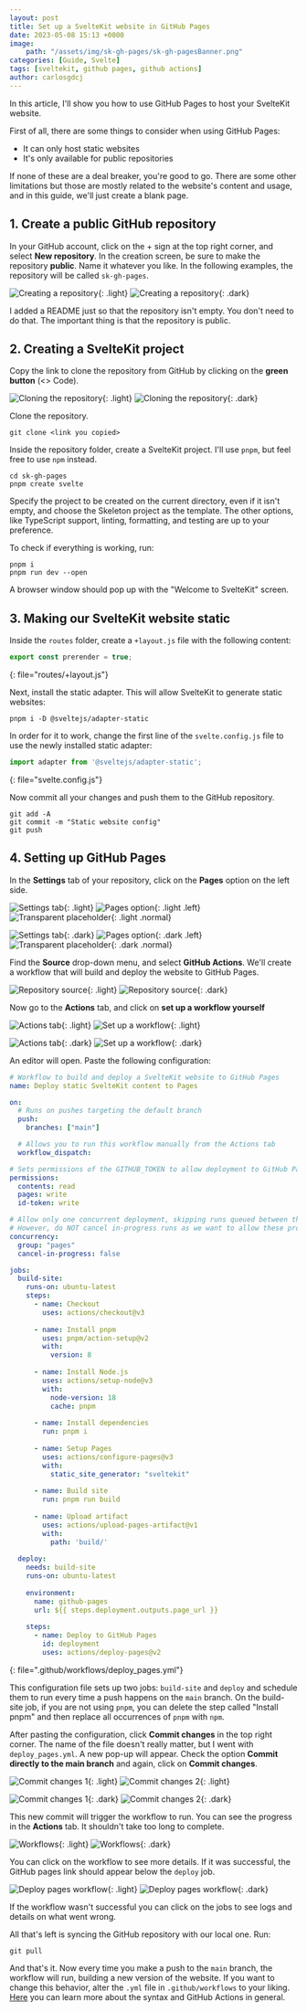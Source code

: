 ```yaml
---
layout: post
title: Set up a SvelteKit website in GitHub Pages
date: 2023-05-08 15:13 +0000
image:
    path: "/assets/img/sk-gh-pages/sk-gh-pagesBanner.png"
categories: [Guide, Svelte]
tags: [sveltekit, github pages, github actions]
author: carlosgdcj
---
```


In this article, I'll show you how to use GitHub Pages to host your SvelteKit website. 

First of all, there are some things to consider when using GitHub Pages:

* It can only host static websites
* It's only available for public repositories

If none of these are a deal breaker, you're good to go.
There are some other limitations but those are mostly related to the website's content and usage, and in this guide, we'll just create a blank page.

## 1. Create a public GitHub repository
In your GitHub account, click on the + sign at the top right corner, and select **New repository**.
In the creation screen, be sure to make the repository **public**.
Name it whatever you like.
In the following examples, the repository will be called `sk-gh-pages`.

![Creating a repository](/assets/img/sk-gh-pages/repository_create_light.png){: .light}
![Creating a repository](/assets/img/sk-gh-pages/repository_create_dark.png){: .dark}

I added a README just so that the repository isn't empty.
You don't need to do that.
The important thing is that the repository is public.

## 2. Creating a SvelteKit project
Copy the link to clone the repository from GitHub by clicking on the **green button** (<> Code).

![Cloning the repository](/assets/img/sk-gh-pages/repository_clone_light.png){: .light}
![Cloning the repository](/assets/img/sk-gh-pages/repository_clone_dark.png){: .dark}

Clone the repository.

```shell
git clone <link you copied>
```
Inside the repository folder, create a SvelteKit project.
I'll use `pnpm`, but feel free to use `npm` instead.

```shell
cd sk-gh-pages
pnpm create svelte
```

Specify the project to be created on the current directory, even if it isn't empty, and choose the Skeleton project as the template.
The other options, like TypeScript support, linting, formatting, and testing are up to your preference.

To check if everything is working, run:

```shell
pnpm i
pnpm run dev --open
```

A browser window should pop up with the "Welcome to SvelteKit" screen.

## 3. Making our SvelteKit website static
Inside the `routes` folder, create a `+layout.js` file with the following content:

```javascript
export const prerender = true;
```
{: file="routes/+layout.js"}

Next, install the static adapter.
This will allow SvelteKit to generate static websites:

```shell
pnpm i -D @sveltejs/adapter-static
```

In order for it to work, change the first line of the `svelte.config.js` file to use the newly installed static adapter:

```javascript
import adapter from '@sveltejs/adapter-static';
```
{: file="svelte.config.js"}

Now commit all your changes and push them to the GitHub repository.

```shell
git add -A
git commit -m "Static website config"
git push
```

## 4. Setting up GitHub Pages
In the **Settings** tab of your repository, click on the **Pages** option on the left side.

![Settings tab](/assets/img/sk-gh-pages/repository_settings_light.png){: .light}
![Pages option](/assets/img/sk-gh-pages/repository_pages_light.png){: .light .left}
![Transparent placeholder](/assets/img/sk-gh-pages/transparent_square.png){: .light .normal}

![Settings tab](/assets/img/sk-gh-pages/repository_settings_dark.png){: .dark}
![Pages option](/assets/img/sk-gh-pages/repository_pages_dark.png){: .dark .left}
![Transparent placeholder](/assets/img/sk-gh-pages/transparent_square.png){: .dark .normal}

Find the **Source** drop-down menu, and select **GitHub Actions**.
We'll create a workflow that will build and deploy the website to GitHub Pages. 

![Repository source](/assets/img/sk-gh-pages/repository_source_light.png){: .light}
![Repository source](/assets/img/sk-gh-pages/repository_source_dark.png){: .dark}

Now go to the **Actions** tab, and click on **set up a workflow yourself**

![Actions tab](/assets/img/sk-gh-pages/repository_actions_light.png){: .light}
![Set up a workflow](/assets/img/sk-gh-pages/repository_setup_workflow_light.png){: .light}

![Actions tab](/assets/img/sk-gh-pages/repository_actions_dark.png){: .dark}
![Set up a workflow](/assets/img/sk-gh-pages/repository_setup_workflow_dark.png){: .dark}

An editor will open.
Paste the following configuration:

```yaml
# Workflow to build and deploy a SvelteKit website to GitHub Pages
name: Deploy static SvelteKit content to Pages

on:
  # Runs on pushes targeting the default branch
  push:
    branches: ["main"]

  # Allows you to run this workflow manually from the Actions tab
  workflow_dispatch:

# Sets permissions of the GITHUB_TOKEN to allow deployment to GitHub Pages
permissions:
  contents: read
  pages: write
  id-token: write

# Allow only one concurrent deployment, skipping runs queued between the run in-progress and latest queued.
# However, do NOT cancel in-progress runs as we want to allow these production deployments to complete.
concurrency:
  group: "pages"
  cancel-in-progress: false

jobs:
  build-site:
    runs-on: ubuntu-latest
    steps:
      - name: Checkout
        uses: actions/checkout@v3
        
      - name: Install pnpm
        uses: pnpm/action-setup@v2
        with:
          version: 8
      
      - name: Install Node.js
        uses: actions/setup-node@v3
        with:
          node-version: 18
          cache: pnpm
      
      - name: Install dependencies
        run: pnpm i
        
      - name: Setup Pages
        uses: actions/configure-pages@v3
        with:
          static_site_generator: "sveltekit"
      
      - name: Build site
        run: pnpm run build
          
      - name: Upload artifact
        uses: actions/upload-pages-artifact@v1
        with:
          path: 'build/'
          
  deploy:
    needs: build-site
    runs-on: ubuntu-latest
    
    environment:
      name: github-pages
      url: ${{ steps.deployment.outputs.page_url }}
    
    steps:
      - name: Deploy to GitHub Pages
        id: deployment
        uses: actions/deploy-pages@v2
```
{: file=".github/workflows/deploy_pages.yml"}

This configuration file sets up two jobs: `build-site` and `deploy` and schedule them to run every time a push happens on the `main` branch.
On the build-site job, if you are not using `pnpm`, you can delete the step called "Install pnpm" and then replace all occurrences of `pnpm` with `npm`.

After pasting the configuration, click **Commit changes** in the top right corner.
The name of the file doesn't really matter, but I went with `deploy_pages.yml`.
A new pop-up will appear.
Check the option **Commit directly to the main branch** and again, click on **Commit changes**.

![Commit changes 1](/assets/img/sk-gh-pages/repository_commit_changes_light.png){: .light}
![Commit changes 2](/assets/img/sk-gh-pages/repository_commit_changes2_light.png){: .light}

![Commit changes 1](/assets/img/sk-gh-pages/repository_commit_changes_dark.png){: .dark}
![Commit changes 2](/assets/img/sk-gh-pages/repository_commit_changes2_dark.png){: .dark}

This new commit will trigger the workflow to run.
You can see the progress in the **Actions** tab.
It shouldn't take too long to complete.

![Workflows](/assets/img/sk-gh-pages/repository_workflows_light.png){: .light}
![Workflows](/assets/img/sk-gh-pages/repository_workflows_dark.png){: .dark}

You can click on the workflow to see more details.
If it was successful, the GitHub pages link should appear below the `deploy` job.

![Deploy pages workflow](/assets/img/sk-gh-pages/repository_deploy_light.png){: .light}
![Deploy pages workflow](/assets/img/sk-gh-pages/repository_deploy_dark.png){: .dark}

If the workflow wasn't successful you can click on the jobs to see logs and details on what went wrong.

All that's left is syncing the GitHub repository with our local one.
Run:

```shell
git pull
```

And that's it.
Now every time you make a push to the `main` branch, the workflow will run, building a new version of the website.
If you want to change this behavior, alter the `.yml` file in `.github/workflows` to your liking.
[Here](https://docs.github.com/en/actions/learn-github-actions/understanding-github-actions#understanding-the-workflow-file) you can learn more about the syntax and GitHub Actions in general.